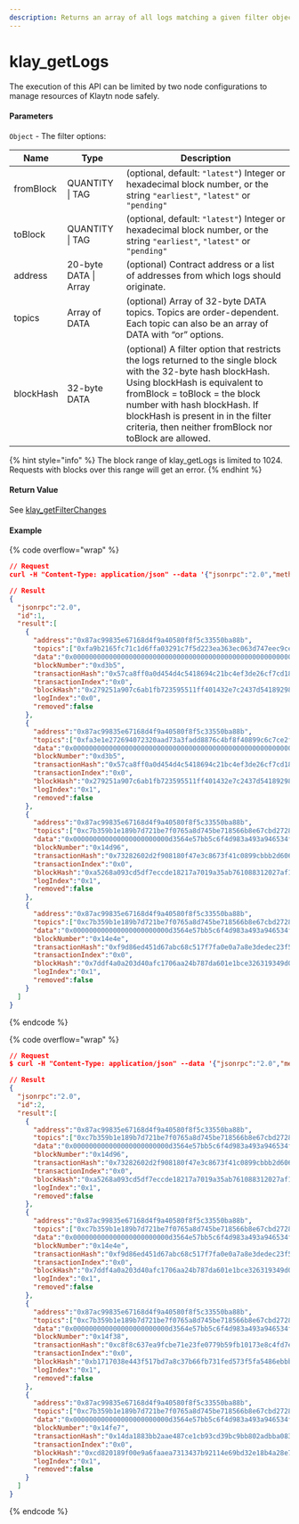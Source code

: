 ```yaml
---
description: Returns an array of all logs matching a given filter object.
---
```


# klay\_getLogs

The execution of this API can be limited by two node configurations to manage resources of Klaytn node safely.

#### **Parameters**

`Object` - The filter options:

| Name      | Type                  | Description                                                                                                                                                                                                                                                                                                      |
| --------- | --------------------- | ---------------------------------------------------------------------------------------------------------------------------------------------------------------------------------------------------------------------------------------------------------------------------------------------------------------- |
| fromBlock | QUANTITY \| TAG       | (optional, default: `"latest"`) Integer or hexadecimal block number, or the string `"earliest"`, `"latest"` or `"pending"`                                                                                                                                                                                       |
| toBlock   | QUANTITY \| TAG       | (optional, default: `"latest"`) Integer or hexadecimal block number, or the string `"earliest"`, `"latest"` or `"pending"`                                                                                                                                                                                       |
| address   | 20-byte DATA \| Array | (optional) Contract address or a list of addresses from which logs should originate.                                                                                                                                                                                                                             |
| topics    | Array of DATA         | (optional) Array of 32-byte DATA topics. Topics are order-dependent. Each topic can also be an array of DATA with “or” options.                                                                                                                                                                                  |
| blockHash | 32-byte DATA          | (optional) A filter option that restricts the logs returned to the single block with the 32-byte hash blockHash. Using blockHash is equivalent to fromBlock = toBlock = the block number with hash blockHash. If blockHash is present in in the filter criteria, then neither fromBlock nor toBlock are allowed. |

{% hint style="info" %}
The block range of klay\_getLogs is limited to 1024. Requests with blocks over this range will get an error.
{% endhint %}

#### **Return Value**

See [klay\_getFilterChanges](broken-reference)

#### Example

{% code overflow="wrap" %}
```json
// Request
curl -H "Content-Type: application/json" --data '{"jsonrpc":"2.0","method":"klay_getLogs","params":[{"fromBlock":"0x1","toBlock":"latest","address":"0x87ac99835e67168d4f9a40580f8f5c33550ba88b"}],"id":1}' http://klaytn.blockpi.network/v1/rpc/your-api-key

// Result
{
  "jsonrpc":"2.0",
  "id":1,
  "result":[
    {
      "address":"0x87ac99835e67168d4f9a40580f8f5c33550ba88b",
      "topics":["0xfa9b2165fc71c1d6ffa03291c7f5d223ea363ec063d747eec9ce2d30d24855ef"],
      "data":"0x00000000000000000000000000000000000000000000000000000000000000000000000000000000000000000000000000000000000000000000000000000060000000000000000000000000d3564e57bb5c6f4d983a493a946534f8e1e8b481000000000000000000000000000000000000000000000000000000000000001341646472657373426f6f6b436f6e747261637400000000000000000000000000",
      "blockNumber":"0xd3b5",
      "transactionHash":"0x57ca8ff0a0d454d4c5418694c21bc4ef3de26cf7cd18dd404d6a7189a826bfe0",
      "transactionIndex":"0x0",
      "blockHash":"0x279251a907c6ab1fb723595511ff401432e7c2437d54189298f53a7d33ce3a60",
      "logIndex":"0x0",
      "removed":false
    },
    {
      "address":"0x87ac99835e67168d4f9a40580f8f5c33550ba88b",
      "topics":["0xfa3e1e272694072320aad73a3fadd8876c4bf8f40899c6c7ce2fda9f4e652cfa"],
      "data":"0x00000000000000000000000000000000000000000000000000000000000000400000000000000000000000000000000000000000000000000000000000000003000000000000000000000000000000000000000000000000000000000000000300000000000000000000000041383b6ee0ea5108d6b139165a9c85351aacd39800000000000000000000000057f7439898e652fa9b5654022297588532e5e0370000000000000000000000005b5b7a718a4124eb746ae00b1ce6edcaa5ab55bc",
      "blockNumber":"0xd3b5",
      "transactionHash":"0x57ca8ff0a0d454d4c5418694c21bc4ef3de26cf7cd18dd404d6a7189a826bfe0",
      "transactionIndex":"0x0",
      "blockHash":"0x279251a907c6ab1fb723595511ff401432e7c2437d54189298f53a7d33ce3a60",
      "logIndex":"0x1",
      "removed":false
    },
    {
      "address":"0x87ac99835e67168d4f9a40580f8f5c33550ba88b",
      "topics":["0xc7b359b1e189b7d721be7f0765a8d745be718566b8e67cbd2728dae5d6fd64b6"],
      "data":"0x000000000000000000000000d3564e57bb5c6f4d983a493a946534f8e1e8b481000000000000000000000000000000000000000000000000000000000000000000000000000000000000000000000000000000000000000000000000000000600000000000000000000000000000000000000000000000000000000000000003000000000000000000000000286d09b578d6126e09296dfe6c775ea7d0cf06e9000000000000000000000000860350f6d774efd16046335c388b832b910d3f8c00000000000000000000000061a7cbdd597848494fa85cbb76f9c63ad9c06cad",
      "blockNumber":"0x14d96",
      "transactionHash":"0x73282602d2f908180f47e3c8673f41c0899cbbb2d606976c2f77188ffa57d6e7",
      "transactionIndex":"0x0",
      "blockHash":"0xa5268a093cd5df7eccde18217a7019a35ab761088312027af16682aafa704ee3",
      "logIndex":"0x1",
      "removed":false
    },
    {
      "address":"0x87ac99835e67168d4f9a40580f8f5c33550ba88b",
      "topics":["0xc7b359b1e189b7d721be7f0765a8d745be718566b8e67cbd2728dae5d6fd64b6"],
      "data":"0x000000000000000000000000d3564e57bb5c6f4d983a493a946534f8e1e8b4810000000000000000000000000000000000000000000000000000000000000000000000000000000000000000000000000000000000000000000000000000006000000000000000000000000000000000000000000000000000000000000000030000000000000000000000002f91d1b79dd06da1b622122d61e05e64562de61e0000000000000000000000006e76e0ce76dfba55060400144318d4821a58510600000000000000000000000031b93ca83b5ad17582e886c400667c6f698b8ccd",
      "blockNumber":"0x14e4e",
      "transactionHash":"0xf9d86ed451d67abc68c517f7fa0e0a7a8e3dedec23f56febda2b7f52d35185b6",
      "transactionIndex":"0x0",
      "blockHash":"0x7ddf4a0a203d40afc1706aa24b787da601e1bce326319349d0eeef6c41656fa5",
      "logIndex":"0x1",
      "removed":false
    }
  ]
}
```
{% endcode %}

{% code overflow="wrap" %}
```json
// Request
$ curl -H "Content-Type: application/json" --data '{"jsonrpc":"2.0","method":"klay_getLogs","params":[{"fromBlock":"earliest","toBlock":"latest","topics":["0xc7b359b1e189b7d721be7f0765a8d745be718566b8e67cbd2728dae5d6fd64b6"]}],"id":2}' http://klaytn.blockpi.network/v1/rpc/your-api-key

// Result
{
  "jsonrpc":"2.0",
  "id":2,
  "result":[
    {
      "address":"0x87ac99835e67168d4f9a40580f8f5c33550ba88b",
      "topics":["0xc7b359b1e189b7d721be7f0765a8d745be718566b8e67cbd2728dae5d6fd64b6"],
      "data":"0x000000000000000000000000d3564e57bb5c6f4d983a493a946534f8e1e8b481000000000000000000000000000000000000000000000000000000000000000000000000000000000000000000000000000000000000000000000000000000600000000000000000000000000000000000000000000000000000000000000003000000000000000000000000286d09b578d6126e09296dfe6c775ea7d0cf06e9000000000000000000000000860350f6d774efd16046335c388b832b910d3f8c00000000000000000000000061a7cbdd597848494fa85cbb76f9c63ad9c06cad",
      "blockNumber":"0x14d96",
      "transactionHash":"0x73282602d2f908180f47e3c8673f41c0899cbbb2d606976c2f77188ffa57d6e7",
      "transactionIndex":"0x0",
      "blockHash":"0xa5268a093cd5df7eccde18217a7019a35ab761088312027af16682aafa704ee3",
      "logIndex":"0x1",
      "removed":false
    },
    {
      "address":"0x87ac99835e67168d4f9a40580f8f5c33550ba88b",
      "topics":["0xc7b359b1e189b7d721be7f0765a8d745be718566b8e67cbd2728dae5d6fd64b6"],
      "data":"0x000000000000000000000000d3564e57bb5c6f4d983a493a946534f8e1e8b4810000000000000000000000000000000000000000000000000000000000000000000000000000000000000000000000000000000000000000000000000000006000000000000000000000000000000000000000000000000000000000000000030000000000000000000000002f91d1b79dd06da1b622122d61e05e64562de61e0000000000000000000000006e76e0ce76dfba55060400144318d4821a58510600000000000000000000000031b93ca83b5ad17582e886c400667c6f698b8ccd",
      "blockNumber":"0x14e4e",
      "transactionHash":"0xf9d86ed451d67abc68c517f7fa0e0a7a8e3dedec23f56febda2b7f52d35185b6",
      "transactionIndex":"0x0",
      "blockHash":"0x7ddf4a0a203d40afc1706aa24b787da601e1bce326319349d0eeef6c41656fa5",
      "logIndex":"0x1",
      "removed":false
    },
    {
      "address":"0x87ac99835e67168d4f9a40580f8f5c33550ba88b",
      "topics":["0xc7b359b1e189b7d721be7f0765a8d745be718566b8e67cbd2728dae5d6fd64b6"],
      "data":"0x000000000000000000000000d3564e57bb5c6f4d983a493a946534f8e1e8b481000000000000000000000000000000000000000000000000000000000000000000000000000000000000000000000000000000000000000000000000000000600000000000000000000000000000000000000000000000000000000000000003000000000000000000000000a2b1264624c92257dd8e7f0cac42d451061d1510000000000000000000000000b381ee81e319e5ec48f42d0b47b5e4361c9a6f740000000000000000000000003855407fa65c4c5104648b3a9e495072df62b585",
      "blockNumber":"0x14f38",
      "transactionHash":"0xc8f8c637ea9fcbe71e23fe0779b59fb10173e8c4fd7e49bce3cce76ff67d353d",
      "transactionIndex":"0x0",
      "blockHash":"0xb1717038e443f517bd7a8c37b66fb731fed573f5fa5486ebbbb5e4c9060be50b",
      "logIndex":"0x1",
      "removed":false
    },
    {
      "address":"0x87ac99835e67168d4f9a40580f8f5c33550ba88b",
      "topics":["0xc7b359b1e189b7d721be7f0765a8d745be718566b8e67cbd2728dae5d6fd64b6"],
      "data":"0x000000000000000000000000d3564e57bb5c6f4d983a493a946534f8e1e8b4810000000000000000000000000000000000000000000000000000000000000000000000000000000000000000000000000000000000000000000000000000006000000000000000000000000000000000000000000000000000000000000000030000000000000000000000009dd579f23912665b956b0cd50387b29a62052732000000000000000000000000c98a86af2eca2989c0cb2a2b8d4bb841f11e94ab000000000000000000000000f65e07b6626ab43ecea744803fa46bd4a89bfdb6",
      "blockNumber":"0x14fe7",
      "transactionHash":"0x14da1883bb2aae487ce1cb93cd39bc9bb802adbba083f337051877358150ab3f",
      "transactionIndex":"0x0",
      "blockHash":"0xcd820189f00e9a6faaea7313437b92114e69bd32e18b4a28e7763117716c6fa9",
      "logIndex":"0x1",
      "removed":false
    }
  ]
}
```
{% endcode %}
